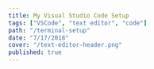 ```yaml
---
title: My Visual Studio Code Setup
tags: ["VSCode", "text editor", "code"]
path: "/terminal-setup"
date: "7/17/2018"
cover: "/text-editor-header.png"
published: true
---
```

